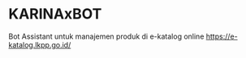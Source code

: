 # KARINAxBOT
Bot Assistant untuk manajemen produk di e-katalog online https://e-katalog.lkpp.go.id/
